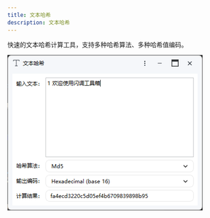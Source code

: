```yaml
---
title: 文本哈希
description: 文本哈希
---
```


快速的文本哈希计算工具，支持多种哈希算法、多种哈希值编码。

![](../../images/hashtext.png)
